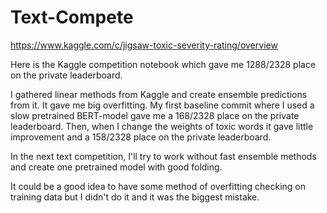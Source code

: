 # Text-Compete

https://www.kaggle.com/c/jigsaw-toxic-severity-rating/overview

Here is the Kaggle competition notebook which gave me 1288/2328 place on the private leaderboard.

I gathered linear methods from Kaggle and create ensemble predictions from it. It gave me big overfitting. My first baseline commit where I used a slow pretrained BERT-model gave me a 168/2328 place on the private leaderboard. Then, when I change the weights of toxic words it gave little improvement and a 158/2328 place on the private leaderboard.

In the next text competition, I'll try to work without fast ensemble methods and create one pretrained model with good folding.

It could be a good idea to have some method of overfitting checking on training data but I didn't do it and it was the biggest mistake.
